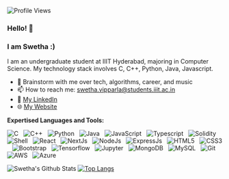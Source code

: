 ![Profile Views](https://komarev.com/ghpvc/?username=SwethaVipparla&color=ff69b4)

### Hello! 👋
### I am Swetha :)

I am an undergraduate student at IIIT Hyderabad, majoring in Computer Science. My technology stack involves C, C++, Python, Java, Javascript.

- 💬 Brainstorm with me over tech, algorithms, career, and music 
- 📫 How to reach me: swetha.vipparla@students.iiit.ac.in
- 📝 [My LinkedIn](https://www.linkedin.com/in/swethavipparla/)
- 🌐 [My Website](https://swethavipparla.github.io/)

**Expertised Languages and Tools:** 

![C](https://img.shields.io/badge/-C-black?logo=c&style=social)&nbsp;&nbsp;
![C++](https://img.shields.io/badge/-C%2B%2B-important?logo=c%2B%2B&style=social)&nbsp;&nbsp;
![Python](https://img.shields.io/badge/-Python-black?logo=Python&style=social)&nbsp;&nbsp;
![Java](https://img.shields.io/badge/-Java-black?logo=java&style=social)&nbsp;&nbsp;
![JavaScript](https://img.shields.io/badge/-JavaScript-black?logo=javascript&style=social)&nbsp;&nbsp;
![Typescript](https://img.shields.io/badge/-Typescript-important?logo=typescript&style=social)&nbsp;&nbsp;
![Solidity](https://img.shields.io/badge/-Solidity-important?logo=solidity&style=social)&nbsp;&nbsp;
![Shell](https://img.shields.io/badge/-Shell-important?logo=shellb&style=social)&nbsp;&nbsp;
![React](https://img.shields.io/badge/-React-important?logo=react&style=social)&nbsp;&nbsp;
![NextJs](https://img.shields.io/badge/-NextJs-important?logo=nextJs&style=social)&nbsp;&nbsp;
![NodeJs](https://img.shields.io/badge/-NodeJs-important?logo=node&style=social)&nbsp;&nbsp;
![ExpressJs](https://img.shields.io/badge/-ExpressJs-important?logo=express&style=social)&nbsp;&nbsp;
![HTML5](https://img.shields.io/badge/-HTML5-black?logo=html5&style=social)&nbsp;&nbsp;
![CSS3](https://img.shields.io/badge/-CSS3-black?logo=css3&style=social)&nbsp;&nbsp;
![Bootstrap](https://img.shields.io/badge/-Bootstrap-black?logo=bootstrap&style=social)&nbsp;&nbsp;
![Tensorflow](https://img.shields.io/badge/-TensorFlow-important?logo=tensorflow&style=social)&nbsp;&nbsp;
![Jupyter](https://img.shields.io/badge/-Jupyter-important?logo=jupyter&style=social)&nbsp;&nbsp;
![MongoDB](https://img.shields.io/badge/-MongoDB-important?logo=mongodb&style=social)&nbsp;&nbsp;
![MySQL](https://img.shields.io/badge/-MySQL-black?logo=mysql&style=social)&nbsp;&nbsp;
![Git](https://img.shields.io/badge/-Git-black?logo=git&style=social)&nbsp;&nbsp;
![AWS](https://img.shields.io/badge/-AWS-important?logo=aws&style=social)&nbsp;&nbsp;
![Azure](https://img.shields.io/badge/-Azure-important?logo=azure&style=social)&nbsp;&nbsp;

![Swetha's Github Stats](https://github-readme-stats.vercel.app/api?username=swethavipparla&count_private=true&show_icons=true&include_all_commits=true)
[![Top Langs](https://github-readme-stats.vercel.app/api/top-langs/?username=swethavipparla&layout=compact&hide=jupyter%20notebook)](https://github.com/swethavipparla/github-readme-stats)


